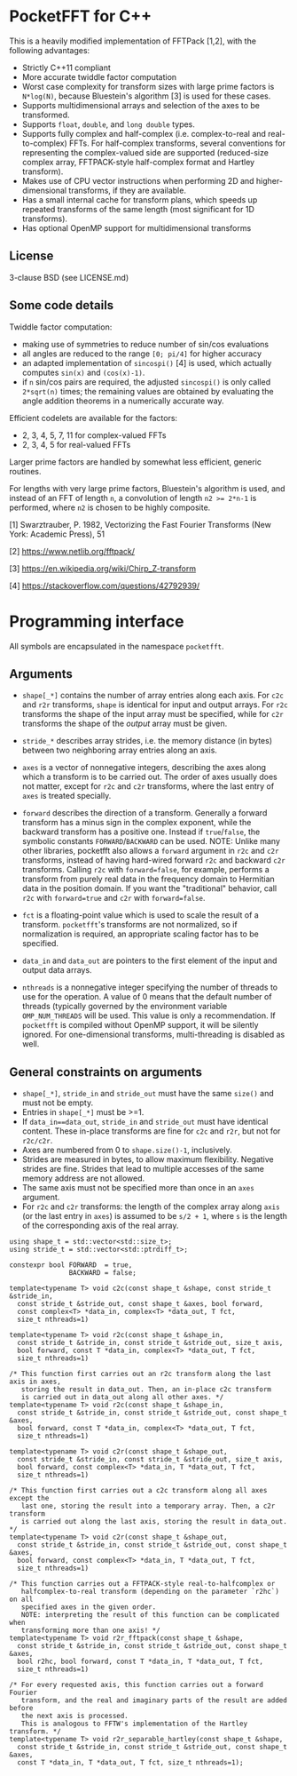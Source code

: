 PocketFFT for C++
=================

This is a heavily modified implementation of FFTPack [1,2], with the following
advantages:

- Strictly C++11 compliant
- More accurate twiddle factor computation
- Worst case complexity for transform sizes with large prime factors is
  `N*log(N)`, because Bluestein's algorithm [3] is used for these cases.
- Supports multidimensional arrays and selection of the axes to be transformed.
- Supports `float`, `double`, and `long double` types.
- Supports fully complex and half-complex (i.e. complex-to-real and
  real-to-complex) FFTs. For half-complex transforms, several conventions for
  representing the complex-valued side are supported (reduced-size complex
  array, FFTPACK-style half-complex format and Hartley transform).
- Makes use of CPU vector instructions when performing 2D and higher-dimensional
  transforms, if they are available.
- Has a small internal cache for transform plans, which speeds up repeated
  transforms of the same length (most significant for 1D transforms).
- Has optional OpenMP support for multidimensional transforms


License
-------

3-clause BSD (see LICENSE.md)


Some code details
-----------------

Twiddle factor computation:

- making use of symmetries to reduce number of sin/cos evaluations
- all angles are reduced to the range `[0; pi/4]` for higher accuracy
- an adapted implementation of `sincospi()` [4] is used, which actually computes
  `sin(x)` and `(cos(x)-1)`.
- if `n` sin/cos pairs are required, the adjusted `sincospi()` is only called
  `2*sqrt(n)` times; the remaining values are obtained by evaluating the
  angle addition theorems in a numerically accurate way.

Efficient codelets are available for the factors:

- 2, 3, 4, 5, 7, 11 for complex-valued FFTs
- 2, 3, 4, 5 for real-valued FFTs

Larger prime factors are handled by somewhat less efficient, generic routines.

For lengths with very large prime factors, Bluestein's algorithm is used, and
instead of an FFT of length `n`, a convolution of length `n2 >= 2*n-1`
is performed, where `n2` is chosen to be highly composite.


[1] Swarztrauber, P. 1982, Vectorizing the Fast Fourier Transforms
    (New York: Academic Press), 51

[2] https://www.netlib.org/fftpack/

[3] https://en.wikipedia.org/wiki/Chirp_Z-transform

[4] https://stackoverflow.com/questions/42792939/



Programming interface
=====================

All symbols are encapsulated in the namespace `pocketfft`.

Arguments
---------
 - `shape[_*]` contains the number of array entries along each axis.
   For `c2c` and `r2r` transforms, `shape` is identical for input and output
   arrays. For `r2c` transforms the shape of the input array must be specified,
   while for `c2r` transforms the shape of the *output* array must be given.

 - `stride_*` describes array strides, i.e. the memory distance (in bytes)
   between two neighboring array entries along an axis.

 - `axes` is a vector of nonnegative integers, describing the axes along
   which a transform is to be carried out. The order of axes usually does not
   matter, except for `r2c` and `c2r` transforms, where the last entry of
   `axes` is treated specially.

 - `forward` describes the direction of a transform. Generally a forward
   transform has a minus sign in the complex exponent, while the backward
   transform has a positive one. Instead if `true`/`false`, the symbolic
   constants `FORWARD`/`BACKWARD` can be used.
   NOTE: Unlike many other libraries, pocketfft also allows a `forward` argument
   in `r2c` and `c2r` transforms, instead of having hard-wired forward `r2c` and
   backward `c2r` transforms. Calling `r2c` with `forward=false`, for
   example, performs a transform from purely real data in the frequency domain
   to Hermitian data in the position domain.
   If you want the "traditional" behavior, call `r2c` with `forward=true` and
   `c2r` with `forward=false`.

 - `fct` is a floating-point value which is used to scale the result of a
   transform. `pocketfft`'s transforms are not normalized, so if normalization
   is required, an appropriate scaling factor has to be specified.

 - `data_in` and `data_out` are pointers to the first element of the input
   and output data arrays.

 - `nthreads` is a nonnegative integer specifying the number of threads to use
   for the operation. A value of 0 means that the default number of threads
   (typically governed by the environment variable `OMP_NUM_THREADS` will be
   used.
   This value is only a recommendation. If `pocketfft` is compiled without
   OpenMP support, it will be silently ignored. For one-dimensional transforms,
   multi-threading is disabled as well.

General constraints on arguments
--------------------------------
 - `shape[_*]`, `stride_in` and `stride_out` must have the same `size()`
   and must not be empty.
 - Entries in `shape[_*]` must be >=1.
 - If `data_in==data_out`, `stride_in` and `stride_out` must have identical
   content. These in-place transforms are fine for `c2c` and `r2r`, but not for
   `r2c/c2r`.
 - Axes are numbered from 0 to `shape.size()-1`, inclusively.
 - Strides are measured in bytes, to allow maximum flexibility. Negative strides
   are fine. Strides that lead to multiple accesses of the same memory address
   are not allowed.
 - The same axis must not be specified more than once in an `axes` argument.
 - For `r2c` and `c2r` transforms: the length of the complex array along `axis`
   (or the last entry in `axes`) is assumed to be `s/2 + 1`, where `s` is the
   length of the corresponding axis of the real array.

```
using shape_t = std::vector<std::size_t>;
using stride_t = std::vector<std::ptrdiff_t>;

constexpr bool FORWARD  = true,
               BACKWARD = false;

template<typename T> void c2c(const shape_t &shape, const stride_t &stride_in,
  const stride_t &stride_out, const shape_t &axes, bool forward,
  const complex<T> *data_in, complex<T> *data_out, T fct,
  size_t nthreads=1)

template<typename T> void r2c(const shape_t &shape_in,
  const stride_t &stride_in, const stride_t &stride_out, size_t axis,
  bool forward, const T *data_in, complex<T> *data_out, T fct,
  size_t nthreads=1)

/* This function first carries out an r2c transform along the last axis in axes,
   storing the result in data_out. Then, an in-place c2c transform
   is carried out in data_out along all other axes. */
template<typename T> void r2c(const shape_t &shape_in,
  const stride_t &stride_in, const stride_t &stride_out, const shape_t &axes,
  bool forward, const T *data_in, complex<T> *data_out, T fct,
  size_t nthreads=1)

template<typename T> void c2r(const shape_t &shape_out,
  const stride_t &stride_in, const stride_t &stride_out, size_t axis,
  bool forward, const complex<T> *data_in, T *data_out, T fct,
  size_t nthreads=1)

/* This function first carries out a c2c transform along all axes except the
   last one, storing the result into a temporary array. Then, a c2r transform
   is carried out along the last axis, storing the result in data_out. */
template<typename T> void c2r(const shape_t &shape_out,
  const stride_t &stride_in, const stride_t &stride_out, const shape_t &axes,
  bool forward, const complex<T> *data_in, T *data_out, T fct,
  size_t nthreads=1)

/* This function carries out a FFTPACK-style real-to-halfcomplex or
   halfcomplex-to-real transform (depending on the parameter `r2hc`) on all
   specified axes in the given order.
   NOTE: interpreting the result of this function can be complicated when
   transforming more than one axis! */
template<typename T> void r2r_fftpack(const shape_t &shape,
  const stride_t &stride_in, const stride_t &stride_out, const shape_t &axes,
  bool r2hc, bool forward, const T *data_in, T *data_out, T fct,
  size_t nthreads=1)

/* For every requested axis, this function carries out a forward Fourier
   transform, and the real and imaginary parts of the result are added before
   the next axis is processed.
   This is analogous to FFTW's implementation of the Hartley transform. */
template<typename T> void r2r_separable_hartley(const shape_t &shape,
  const stride_t &stride_in, const stride_t &stride_out, const shape_t &axes,
  const T *data_in, T *data_out, T fct, size_t nthreads=1);
```
